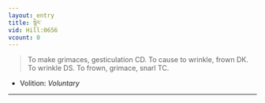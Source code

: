 ```yaml
---
layout: entry
title: སྙེར་
vid: Hill:0656
vcount: 0
---
```

> To make grimaces, gesticulation CD\. To cause to wrinkle, frown DK\. To wrinkle DS\. To frown, grimace, snarl TC\.

* Volition: _Voluntary_

---

